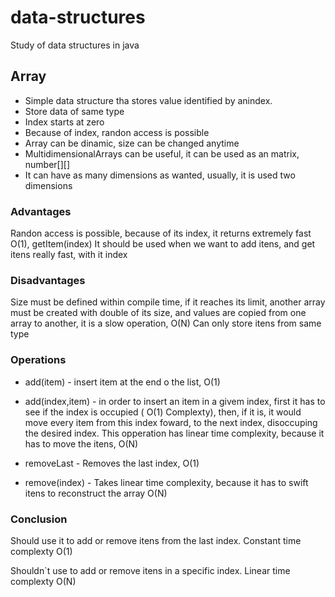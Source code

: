 # data-structures
Study of data structures in java

## Array

- Simple data structure tha stores value identified by anindex.
- Store data of same type
- Index starts at zero
- Because of index, randon access is possible
- Array can be dinamic, size can be changed anytime
- MultidimensionalArrays can be useful, it can be used as an matrix, number[][]
- It can have as many dimensions as wanted, usually, it is used two dimensions

### Advantages
Randon access is possible, because of its index, it returns extremely fast O(1), getItem(index)
It should be used when we want to add itens, and get itens really fast, with it index
### Disadvantages
Size must be defined within compile time, if it reaches its limit, another array must be created with double of its size, and values are copied from one array to another, it is a slow operation, O(N)
Can only store itens from same type

### Operations

- add(item) - insert item at the end o the list, O(1)

- add(index,item) - in order to insert an item in a givem index, first it has to see if the index is occupied ( O(1) Complexty), then, if it is, it would move every item from this index foward, to the next index, disoccuping the desired index.
This opperation has linear time complexity, because it has to move the itens, O(N)

- removeLast - Removes the last index, O(1)

- remove(index) - Takes linear time complexity, because it has to swift itens to reconstruct the array O(N)

### Conclusion

Should use it to add or remove itens from the last index. Constant time complexty O(1)

Shouldn`t use to add or remove itens in a specific index. Linear time complexty O(N)
    
